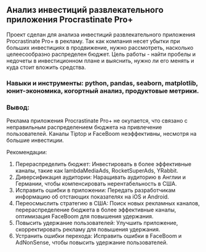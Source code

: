## Анализ инвестиций развлекательного приложения Procrastinate Pro+

Проект сделан для анализа инвестиций развлекательного приложения Procrastinate Pro+ в рекламу. Так как компания несет убытки при больших инвестициях в продвижение, нужно рассмотреть, насколько целеесообразно распределен бюджет. 
Цель работы - найти пробелы и недочеты в инвестиционном плане  и выяснить, нужно ли его менять и куда стоит вложить средства.
### Навыки и инструменты: python, pandas, seaborn, matplotlib, юнит-экономика, когортный анализ, продуктовые метрики.

### Вывод: 

Реклама приложения Procrastinate Pro+ не окупается, что связано с неправильным распределением бюджета на привлечение пользователей. Каналы Tiptop и FaceBoom неэффективны, несмотря на большие инвестиции. 

Рекомендации:

1. Перераспределить бюджет:  Инвестировать в более эффективные каналы, такие как lambdaMediaAds, RocketSuperAds, YRabbit.
2. Диверсификация аудитории:  Наращивать аудиторию в Англии и Германии, чтобы компенсировать нерентабельность в США.
3. Исправить ошибки в приложении:  Передать разработчикам информацию об отстающих показателях на iOS и Android.
4. Переосмыслить стратегию в США:  Поиск новых рекламных каналов, перераспределение бюджета в более эффективные каналы, оптимизация FaceBoom для повышения удержания.
5. Повысить удержание пользователей:  Улучшить приложение, скорректировать рекламу для повышения удержания.
6. Устранить ошибки перехода:  Исправить ошибки в FaceBoom и AdNonSense, чтобы повысить удержание пользователей.

 


